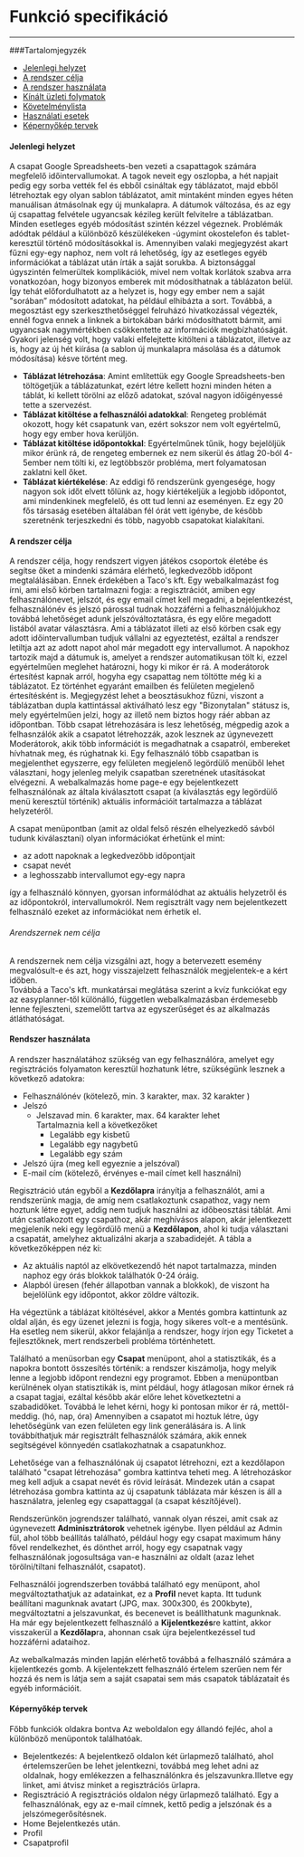 # Funkció specifikáció
* * *


###Tartalomjegyzék
- [Jelenlegi helyzet](#jelenlegi-helyzet)
- [A rendszer célja](#a-rendszer-célja)
- [A rendszer használata](#rendszer-használata)
- [Kínált üzleti folymatok](#kínált_üzleti_folyamatok)
- [Követelménylista](#követelménylista)
- [Használati esetek](#használati-esetek)
- [Képernyőkép tervek](#képernyőkép-tervek)


#### Jelenlegi helyzet

A csapat Google Spreadsheets-ben vezeti a csapattagok számára megfelelő időintervallumokat. A tagok neveit egy oszlopba, a hét napjait pedig egy sorba vették fel és ebből csináltak egy táblázatot, majd ebből létrehoztak egy olyan sablon táblázatot, amit mintaként minden egyes héten manuálisan átmásolnak egy új munkalapra. A dátumok változása, és az egy új csapattag felvétele ugyancsak kézileg került felvitelre a táblázatban. Minden esetleges egyéb módosítást szintén kézzel végeznek. Problémák adódtak például a különböző készülékeken -úgymint okostelefon és tablet- keresztül történő módosításokkal is. Amennyiben valaki megjegyzést akart fűzni egy-egy naphoz, nem volt rá lehetőség, így az esetleges egyéb információkat a táblázat után írták a saját sorukba. A biztonsággal úgyszintén felmerültek komplikációk, mivel nem voltak korlátok szabva arra vonatkozóan, hogy bizonyos emberek mit módosíthatnak a táblázaton belül. Így tehát előfordulhatott az a helyzet is, hogy egy ember nem a saját "sorában” módosított adatokat, ha például elhibázta a sort. Továbbá, a megosztást egy szerkeszthetőséggel felruházó hivatkozással végezték, ennél fogva ennek a linknek a birtokában bárki módosíthatott bármit, ami ugyancsak nagymértékben csökkentette az információk megbízhatóságát. Gyakori jelenség volt, hogy valaki elfelejtette kitölteni a táblázatot, illetve az is, hogy az új hét kiírása (a sablon új munkalapra másolása és a dátumok módosítása) késve történt meg.

- <b>Táblázat létrehozása</b>: Amint említettük egy Google Spreadsheets-ben töltögetjük a táblázatunkat, ezért létre kellett hozni minden héten a táblát, ki kellett törölni az előző adatokat, szóval nagyon időigényessé tette a szervezést.
- <b>Táblázat kitöltése a felhasználói adatokkal</b>: Rengeteg problémát okozott, hogy két csapatunk van, ezért sokszor nem volt egyértelmű, hogy egy ember hova kerüljön.
- <b>Táblázat kitöltése időpontokkal</b></b>: Egyértelműnek tűnik, hogy bejelöljük mikor érünk rá, de rengeteg embernek ez nem sikerül és átlag 20-ból 4-5ember nem tölti ki, ez legtöbbször probléma, mert folyamatosan zaklatni kell őket.
- <b>Táblázat kiértékelése</b>: Az eddigi fő rendszerünk gyengesége, hogy nagyon sok időt elvett tőlünk az, hogy kiértékeljük a legjobb időpontot, ami mindenkinek megfelelő, és ott tud lenni az eseményen. Ez egy 20 fős társaság esetében általában fél órát vett igénybe, de később szeretnénk terjeszkedni és több, nagyobb csapatokat kialakítani.

#### A rendszer célja

A rendszer célja, hogy rendszert vigyen játékos csoportok életébe és segítse őket a mindenki számára
elérhető, legkedvezőbb időpont megtalálásában. Ennek érdekében a Taco's kft.
Egy webalkalmazást fog írni, ami első körben tartalmazni fogja:
a regisztrációt, amiben egy felhasználónevet, jelszót, és egy email címet kell megadni,
a bejelentkezést, felhasználónév és jelszó párossal tudnak hozzáférni a felhasználójukhoz
továbbá lehetőséget adunk jelszóváltoztatásra, és egy előre megadott listából avatar választásra.
Ami a táblázatot illeti az első körben csak egy adott időintervallumban tudjuk vállalni az egyeztetést, ezáltal a rendszer letiltja azt az adott napot ahol már megadott egy intervallumot.
A napokhoz tartozik majd a dátumuk is, amelyet a rendszer automatikusan tölt ki, ezzel egyértelműen meglehet határozni, hogy ki mikor ér rá.
A moderátorok értesítést kapnak arról, hogyha egy csapattag nem töltötte még ki a táblázatot. Ez történhet egyaránt emailben és felületen megjelenő értesítésként is.
Megjegyzést lehet a beosztásukhoz fűzni, viszont a táblázatban dupla kattintással aktiválható lesz egy "Bizonytalan" státusz is, mely egyértelműen jelzi, hogy az illető nem biztos hogy ráér abban az időpontban.
Több csapat létrehozására is lesz lehetőség, mégpedig azok a felhasnzálók akik a csapatot létrehozzák, azok lesznek az úgynevezett Moderátorok, akik több információt is megadhatnak a csapatról, embereket hívhatnak meg, és rúghatnak ki.
Egy felhasználó több csapatban is megjelenthet egyszerre, egy felületen megjelenő legördülő menüből lehet választani, hogy jelenleg melyik csapatban szeretnének utasításokat elvégezni.
A webalkalmazás home page-e egy bejelentkezett felhasználónak az általa kiválasztott csapat (a kiválasztás egy legördülő menü keresztül történik) aktuális információit
 tartalmazza a táblázat helyzetéről. <br>
 
 A csapat menüpontban (amit az oldal felső részén elhelyezkedő sávból tudunk kiválasztani) olyan információkat érhetünk el mint:
 - az adott napoknak a legkedvezőbb időpontjait
 - csapat nevét
 - a leghosszabb intervallumot egy-egy napra


így a felhasználó könnyen, gyorsan informálódhat az aktuális helyzetről és az időpontokról, intervallumokról.
Nem regisztrált vagy nem bejelentkezett felhasználó ezeket az információkat nem érhetik el.
<br>
###### Arendszernek nem célja
A rendszernek nem célja vizsgálni azt, hogy a betervezett esemény megvalósult-e és azt, hogy
visszajelzett felhasználók megjelentek-e a kért időben.
<br>Továbbá a Taco's kft. munkatársai meglátása szerint a
kvíz funkciókat egy az easyplanner-től különálló, független webalkalmazásban érdemesebb lenne fejleszteni,
szemelőtt tartva az egyszerűséget és az alkalmazás átláthatóságat.


#### Rendszer használata

A rendszer használatához szükség van egy felhasználóra, amelyet egy regisztrációs folyamaton keresztül hozhatunk létre, szükségünk lesznek a következő adatokra:
- Felhasználónév (kötelező, min. 3 karakter, max. 32 karakter )
- Jelszó
  - Jelszavad min. 6 karakter, max. 64 karakter lehet
  <br>Tartalmaznia kell a következőket<br>
    - Legalább egy kisbetű
    - Legalább egy nagybetű
    - Legalább egy szám
- Jelszó újra (meg kell egyeznie a jelszóval)
- E-mail cím (kötelező, érvényes e-mail címet kell használni)

Regisztráció után egyből a <b>Kezdőlapra</b> irányítja a felhasználót, ami a rendszerünk magja, de amíg nem csatlakoztunk csapathoz, vagy nem hoztunk létre egyet, addig nem tudjuk használni az időbeosztási táblát.
Ami után csatlakozott egy csapathoz, akár meghívásos alapon, akár jelentkezett megjelenik neki egy legördülő menü a <b>Kezdőlapon</b>, ahol ki tudja választani a csapatát, amelyhez aktualizálni akarja a szabadidejét.
A tábla a következőképpen néz ki:

- Az aktuális naptól az elkövetkezendő hét napot tartalmazza, minden naphoz egy órás blokkok találhatók 0-24 óráig.
- Alapból üresen (fehér állapotban vannak a blokkok), de viszont ha bejelölünk egy időpontot, akkor zöldre változik.

Ha végeztünk a táblázat kitöltésével, akkor a Mentés gombra kattintunk az oldal alján, és egy üzenet jelezni is fogja, hogy sikeres volt-e a mentésünk. Ha esetleg nem sikerül, akkor felajánlja a rendszer, hogy írjon egy Ticketet a fejlesztőknek, mert rendszerbeli probléma történhetett.

Található a menüsorban egy <b>Csapat</b> menüpont, ahol a statisztikák, és a napokra bontott összesítés történik: a rendszer kiszámolja, hogy melyik lenne a legjobb időpont rendezni egy programot.
Ebben a menüpontban kerülnének olyan statisztikák is, mint például, hogy átlagosan mikor érnek rá a csapat tagjai, ezáltal később akár előre lehet következtetni a szabadidőket.
Továbbá le lehet kérni, hogy ki pontosan mikor ér rá, mettől-meddig.
(hó, nap, óra) Amennyiben a csapatot mi hoztuk létre, úgy lehetőségünk van ezen felületen egy link generálására is. A link továbbíthatjuk már regisztrált felhasználók
számára, akik ennek segítségével könnyedén csatlakozhatnak a csapatunkhoz.<br>

Lehetősége van a felhasználónak új csapatot létrehozni, ezt a kezdőlapon található "csapat létrehozása" gombra kattintva teheti meg.
A létrehozáskor meg kell adjuk a csapat nevét és rövid leírását. Mindezek után a csapat létrehozása gombra kattinta az új csapatunk
táblázata már készen is áll a használatra, jelenleg egy csapattaggal (a csapat készítőjével).

Rendszerünkön jogrendszer található, vannak olyan részei, amit csak az úgynevezett <b>Adminisztrátorok</b> vehetnek igénybe. Ilyen például az Admin fül, ahol több beállítás található, például hogy egy csapat maximum hány fővel rendelkezhet, és dönthet arról, hogy egy csapatnak vagy felhasználónak jogosultsága van-e használni az oldalt (azaz lehet törölni/tiltani felhasználót, csapatot). <br>

Felhasználói jogrendszerben továbbá található egy menüpont, ahol megváltoztathatjuk az adatainkat, ez a <b>Profil</b> nevet kapta.
Itt tudunk beállítani magunknak avatart (JPG, max. 300x300, és 200kbyte), megváltoztatni a jelszavunkat, és becenevet is beállíthatunk magunknak.<br>
Ha már egy bejelentkezett felhasználó a <b>Kijelentkezés</b>re kattint, akkor visszakerül a <b>Kezdőlap</b>ra, ahonnan csak újra bejelentkezéssel tud hozzáférni adataihoz.
<br>

Az webalkalmazás minden lapján elérhető továbbá a felhasználó számára a kijelentkezés gomb. A kijelentekzett felhasználó értelem szerűen
nem fér hozzá és nem is látja sem a saját csapatai sem más csapatok táblázatait és egyéb információit.<br>


#### Képernyőkép tervek
Főbb funkciók oldakra bontva
Az weboldalon egy állandó fejléc, ahol a különböző menüpontok találhatóak.
- Bejelentkezés:
 A bejelentkező oldalon két ürlapmező található, ahol 		értelemszerűen be lehet jelentkezni, továbbá meg lehet 		adni az oldalnak, hogy emlékezzen a felhasználónkra és 		jelszavunkra.Illetve egy linket, ami átvisz minket a 		regisztrációs ürlapra.
- Regisztráció
   A regisztrációs oldalon négy ürlapmező található. Egy a felhasználónak, egy az e-mail címnek, kettő pedig a jelszónak és a jelszómegerősítésnek.
- Home
 	Bejelentkezés után.
- Profil
- Csapatprofil
